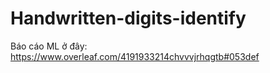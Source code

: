 # Handwritten-digits-identify
Báo cáo ML ở đây: https://www.overleaf.com/4191933214chvvvjrhqgtb#053def
